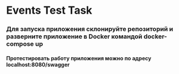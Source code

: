 # Events Test Task
### Для запуска приложения склонируйте репозиторий и разверните приложение в Docker командой docker-compose up
#### Протестировать работу приложения можно по адресу localhost:8080/swagger

